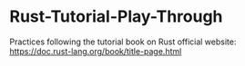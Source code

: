 # Rust-Tutorial-Play-Through
Practices following the tutorial book on Rust official website:
https://doc.rust-lang.org/book/title-page.html
